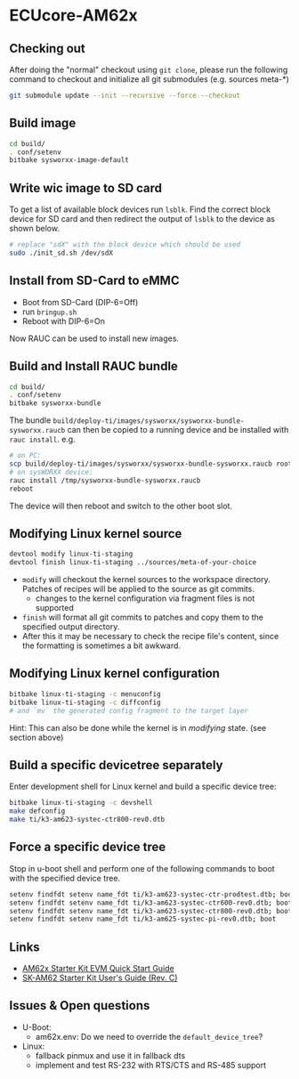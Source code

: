# ECUcore-AM62x

## Checking out

After doing the "normal" checkout using `git clone`, please run the following
command to checkout and initialize all git submodules (e.g. sources meta-\*)

```sh
git submodule update --init --recursive --force --checkout
```

## Build image

```sh
cd build/
. conf/setenv
bitbake sysworxx-image-default
```

## Write wic image to SD card

To get a list of available block devices run `lsblk`. Find the correct block
device for SD card and then redirect the output of `lsblk` to the device as
shown below.

```sh
# replace "sdX" with the block device which should be used
sudo ./init_sd.sh /dev/sdX
```

## Install from SD-Card to eMMC

- Boot from SD-Card (DIP-6=Off)
- run `bringup.sh`
- Reboot with DIP-6=On

Now RAUC can be used to install new images.

## Build and Install RAUC bundle

```sh
cd build/
. conf/setenv
bitbake sysworxx-bundle
```

The bundle `build/deploy-ti/images/sysworxx/sysworxx-bundle-sysworxx.raucb` can
then be copied to a running device and be installed with `rauc install`. e.g.

```sh
# on PC:
scp build/deploy-ti/images/sysworxx/sysworxx-bundle-sysworxx.raucb root@device:/tmp
# on sysWORXX device:
rauc install /tmp/sysworxx-bundle-sysworxx.raucb
reboot
```

The device will then reboot and switch to the other boot slot.

## Modifying Linux kernel source

```sh
devtool modify linux-ti-staging
devtool finish linux-ti-staging ../sources/meta-of-your-choice
```

- `modify` will checkout the kernel sources to the workspace directory. Patches
  of recipes will be applied to the source as git commits.
  - changes to the kernel configuration via fragment files is not supported
- `finish` will format all git commits to patches and copy them to the specified
  output directory.
- After this it may be necessary to check the recipe file's content, since the
  formatting is sometimes a bit awkward.

## Modifying Linux kernel configuration

```sh
bitbake linux-ti-staging -c menuconfig
bitbake linux-ti-staging -c diffconfig
# and `mv` the generated config fragment to the target layer
```

Hint: This can also be done while the kernel is in _modifying_ state. (see
section above)

## Build a specific devicetree separately

Enter development shell for Linux kernel and build a specific device tree:

```sh
bitbake linux-ti-staging -c devshell
make defconfig
make ti/k3-am623-systec-ctr800-rev0.dtb
```

## Force a specific device tree

Stop in u-boot shell and perform one of the following commands to boot with the
specified device tree.

```sh
setenv findfdt setenv name_fdt ti/k3-am623-systec-ctr-prodtest.dtb; boot
setenv findfdt setenv name_fdt ti/k3-am623-systec-ctr600-rev0.dtb; boot
setenv findfdt setenv name_fdt ti/k3-am623-systec-ctr800-rev0.dtb; boot
setenv findfdt setenv name_fdt ti/k3-am625-systec-pi-rev0.dtb; boot
```

## Links

- [AM62x Starter Kit EVM Quick Start Guide](https://dev.ti.com/tirex/explore/node?node=A__AdoyIZ2jtLBUfHZNVmgFBQ__am62x-devtools__FUz-xrs__LATEST&search=am62x)
- [SK-AM62 Starter Kit User's Guide (Rev. C)](https://www.ti.com/document-viewer/lit/html/spruj40)

## Issues & Open questions

- U-Boot:
  - am62x.env: Do we need to override the `default_device_tree`?
- Linux:
  - fallback pinmux and use it in fallback dts
  - implement and test RS-232 with RTS/CTS and RS-485 support
